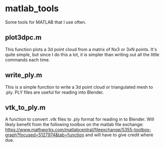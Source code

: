 # matlab_tools
Some tools for MATLAB that I use often.

## plot3dpc.m
This function plots a 3d point cloud from a matrix of Nx3 or 3xN points. It's quite simple, but since I do this a lot, it is simpler than writing out all the little commands each time.

## write_ply.m
This is a simple function to write a 3d point cloud or triangulated mesh to .ply.
PLY files are useful for reading into Blender.

## vtk_to_ply.m
A function to convert .vtk files to .ply format for reading in to Blender. Will likely benefit from the following toolbox on the matlab file exchange: https://www.mathworks.com/matlabcentral/fileexchange/5355-toolbox-graph?focused=5127974&tab=function and will have to give credit where due.
